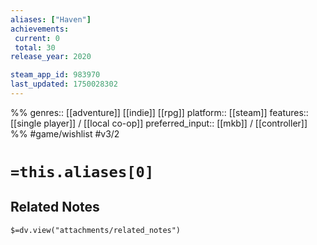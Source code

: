 ```yaml
---
aliases: ["Haven"]
achievements:
 current: 0
 total: 30
release_year: 2020

steam_app_id: 983970
last_updated: 1750028302
---
```

%%
genres:: [[adventure]] [[indie]] [[rpg]]
platform:: [[steam]]
features:: [[single player]] / [[local co-op]]
preferred_input:: [[mkb]] / [[controller]]
%%
#game/wishlist
#v3/2

# `=this.aliases[0]`
## Related Notes
`$=dv.view("attachments/related_notes")`